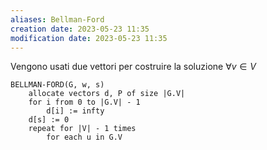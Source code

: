 ```yaml
---
aliases: Bellman-Ford
creation date: 2023-05-23 11:35
modification date: 2023-05-23 11:35
---
```

Vengono usati due vettori per costruire la soluzione
$\forall v \in V$


```
BELLMAN-FORD(G, w, s)
	allocate vectors d, P of size |G.V|
	for i from 0 to |G.V| - 1
		d[i] := infty
	d[s] := 0
	repeat for |V| - 1 times
		for each u in G.V
			
```